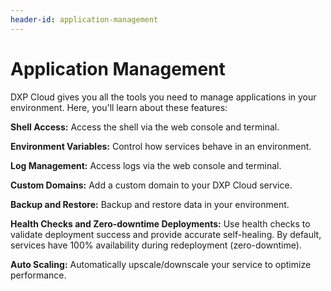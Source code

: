```yaml
---
header-id: application-management
---
```


# Application Management

DXP Cloud gives you all the tools you need to manage applications in your 
environment. Here, you'll learn about these features: 

**Shell Access:** Access the shell via the web console and terminal. 

**Environment Variables:** Control how services behave in an environment. 

**Log Management:** Access logs via the web console and terminal. 

**Custom Domains:** Add a custom domain to your DXP Cloud service. 

**Backup and Restore:** Backup and restore data in your environment. 

**Health Checks and Zero-downtime Deployments:** Use health checks to validate 
deployment success and provide accurate self-healing. By default, services have 
100% availability during redeployment (zero-downtime). 

**Auto Scaling:** Automatically upscale/downscale your service to optimize 
performance. 
